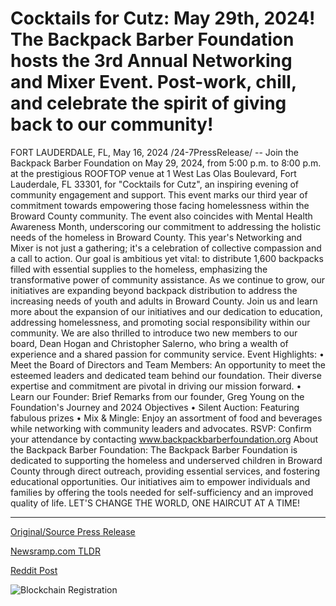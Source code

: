 # Cocktails for Cutz: May 29th, 2024! The Backpack Barber Foundation hosts the 3rd Annual Networking and Mixer Event. Post-work, chill, and celebrate the spirit of giving back to our community!

FORT LAUDERDALE, FL, May 16, 2024 /24-7PressRelease/ -- Join the Backpack Barber Foundation on May 29, 2024, from 5:00 p.m. to 8:00 p.m. at the prestigious ROOFTOP venue at 1 West Las Olas Boulevard, Fort Lauderdale, FL 33301, for "Cocktails for Cutz", an inspiring evening of community engagement and support. This event marks our third year of commitment towards empowering those facing homelessness within the Broward County community.   The event also coincides with Mental Health Awareness Month, underscoring our commitment to addressing the holistic needs of the homeless in Broward County.  This year's Networking and Mixer is not just a gathering; it's a celebration of collective compassion and a call to action. Our goal is ambitious yet vital: to distribute 1,600 backpacks filled with essential supplies to the homeless, emphasizing the transformative power of community assistance.  As we continue to grow, our initiatives are expanding beyond backpack distribution to address the increasing needs of youth and adults in Broward County. Join us and learn more about the expansion of our initiatives and our dedication to education, addressing homelessness, and promoting social responsibility within our community.  We are also thrilled to introduce two new members to our board, Dean Hogan and Christopher Salerno, who bring a wealth of experience and a shared passion for community service.  Event Highlights:  •	Meet the Board of Directors and Team Members: An opportunity to meet the esteemed leaders and dedicated team behind our foundation. Their diverse expertise and commitment are pivotal in driving our mission forward.  •	Learn our Founder: Brief Remarks from our founder, Greg Young on the Foundation's Journey and 2024 Objectives  •	Silent Auction: Featuring fabulous prizes   •	Mix & Mingle: Enjoy an assortment of food and beverages while networking with community leaders and advocates.  RSVP: Confirm your attendance by contacting www.backpackbarberfoundation.org  About the Backpack Barber Foundation: The Backpack Barber Foundation is dedicated to supporting the homeless and underserved children in Broward County through direct outreach, providing essential services, and fostering educational opportunities. Our initiatives aim to empower individuals and families by offering the tools needed for self-sufficiency and an improved quality of life. LET'S CHANGE THE WORLD, ONE HAIRCUT AT A TIME! 

---

[Original/Source Press Release](https://www.24-7pressrelease.com/press-release/510926/cocktails-for-cutz-may-29th-2024-the-backpack-barber-foundation-hosts-the-3rd-annual-networking-and-mixer-event-post-work-chill-and-celebrate-the-spirit-of-giving-back-to-our-community)
                    

[Newsramp.com TLDR](https://newsramp.com/curated-news/backpack-barber-foundation-hosts-cocktails-for-cutz-fundraising-event/28eaba8d2149641132fbf070ff6cd875) 

 



[Reddit Post](https://www.reddit.com/r/newsramp/comments/1ct76rw/backpack_barber_foundation_hosts_cocktails_for/) 



![Blockchain Registration](https://cdn.newsramp.app/24-7PressRelease/qrcode/245/16/swimnx2W.webp)